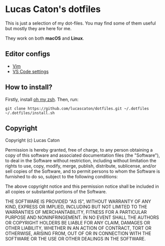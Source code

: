 # Lucas Caton's dotfiles

This is just a selection of my dot-files.
You may find some of them useful but mostly they are here for me.

They work on both **macOS** and **Linux**.

## Editor configs

- [Vim](https://github.com/lucascaton/vimfiles)
- [VS Code settings](https://github.com/lucascaton/dotfiles/tree/main/other_files/vscode)

## How to install?

Firstly, install [oh my zsh](https://github.com/robbyrussell/oh-my-zsh). Then, run:

    git clone https://github.com/lucascaton/dotfiles.git ~/.dotfiles
    ~/.dotfiles/install.sh

## Copyright

Copyright (c) Lucas Caton

Permission is hereby granted, free of charge, to any person obtaining a copy of this software and associated documentation files (the "Software"), to deal in the Software without restriction, including without limitation the rights to use, copy, modify, merge, publish, distribute, sublicense, and/or sell copies of the Software, and to permit persons to whom the Software is furnished to do so, subject to the following conditions:

The above copyright notice and this permission notice shall be included in all copies or substantial portions of the Software.

THE SOFTWARE IS PROVIDED "AS IS", WITHOUT WARRANTY OF ANY KIND, EXPRESS OR IMPLIED, INCLUDING BUT NOT LIMITED TO THE WARRANTIES OF MERCHANTABILITY, FITNESS FOR A PARTICULAR PURPOSE AND NONINFRINGEMENT. IN NO EVENT SHALL THE AUTHORS OR COPYRIGHT HOLDERS BE LIABLE FOR ANY CLAIM, DAMAGES OR OTHER LIABILITY, WHETHER IN AN ACTION OF CONTRACT, TORT OR OTHERWISE, ARISING FROM, OUT OF OR IN CONNECTION WITH THE SOFTWARE OR THE USE OR OTHER DEALINGS IN THE SOFTWARE.
